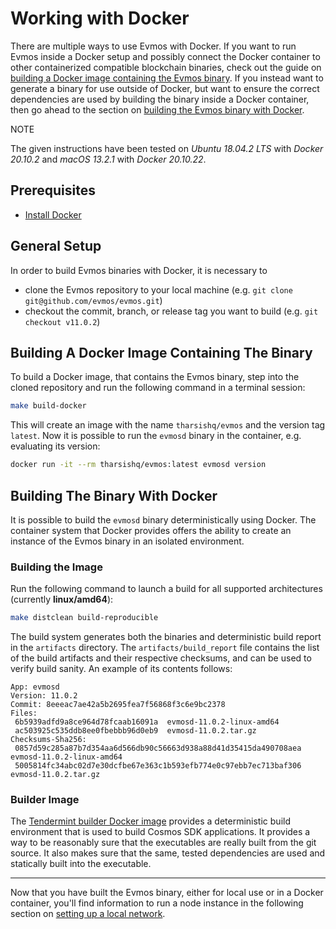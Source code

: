 # Working with Docker

There are multiple ways to use Evmos with Docker. If you want to run Evmos inside a Docker setup and possibly connect the Docker container to other containerized compatible blockchain binaries, check out the guide on [building a Docker image containing the Evmos binary](https://docs.evmos.org/protocol/evmos-cli/docker-build#building-a-docker-image-containing-the-binary). If you instead want to generate a binary for use outside of Docker, but want to ensure the correct dependencies are used by building the binary inside a Docker container, then go ahead to the section on [building the Evmos binary with Docker](https://docs.evmos.org/protocol/evmos-cli/docker-build#building-the-binary-with-docker).

NOTE

The given instructions have been tested on *Ubuntu 18.04.2 LTS* with *Docker 20.10.2* and *macOS 13.2.1* with *Docker 20.10.22*.

## Prerequisites[](https://docs.evmos.org/protocol/evmos-cli/docker-build#prerequisites)

- [Install Docker](https://docs.docker.com/get-docker/)

## General Setup[](https://docs.evmos.org/protocol/evmos-cli/docker-build#general-setup)

In order to build Evmos binaries with Docker, it is necessary to

- clone the Evmos repository to your local machine (e.g. `git clone git@github.com/evmos/evmos.git`)
- checkout the commit, branch, or release tag you want to build (e.g. `git checkout v11.0.2`)

## Building A Docker Image Containing The Binary[](https://docs.evmos.org/protocol/evmos-cli/docker-build#building-a-docker-image-containing-the-binary)

To build a Docker image, that contains the Evmos binary, step into the cloned repository and run the following command in a terminal session:

```bash
make build-docker
```



This will create an image with the name `tharsishq/evmos` and the version tag `latest`. Now it is possible to run the `evmosd` binary in the container, e.g. evaluating its version:

```bash
docker run -it --rm tharsishq/evmos:latest evmosd version
```



## Building The Binary With Docker[](https://docs.evmos.org/protocol/evmos-cli/docker-build#building-the-binary-with-docker)

It is possible to build the `evmosd` binary deterministically using Docker. The container system that Docker provides offers the ability to create an instance of the Evmos binary in an isolated environment.

### Building the Image[](https://docs.evmos.org/protocol/evmos-cli/docker-build#building-the-image)

Run the following command to launch a build for all supported architectures (currently **linux/amd64**):

```bash
make distclean build-reproducible
```



The build system generates both the binaries and deterministic build report in the `artifacts` directory. The `artifacts/build_report` file contains the list of the build artifacts and their respective checksums, and can be used to verify build sanity. An example of its contents follows:

```text
App: evmosd
Version: 11.0.2
Commit: 8eeeac7ae42a5b2695fea7f56868f3c6e9bc2378
Files:
 6b5939adfd9a8ce964d78fcaab16091a  evmosd-11.0.2-linux-amd64
 ac503925c535ddb8ee0fbebbb96d0eb9  evmosd-11.0.2.tar.gz
Checksums-Sha256:
 0857d59c285a87b7d354aa6d566db90c56663d938a88d41d35415da490708aea  evmosd-11.0.2-linux-amd64
 5005814fc34abc02d7e30dcfbe67e363c1b593efb774e0c97ebb7ec713baf306  evmosd-11.0.2.tar.gz
```



### Builder Image[](https://docs.evmos.org/protocol/evmos-cli/docker-build#builder-image)

The [Tendermint builder Docker image](https://github.com/tendermint/images/tree/master/rbuilder) provides a deterministic build environment that is used to build Cosmos SDK applications. It provides a way to be reasonably sure that the executables are really built from the git source. It also makes sure that the same, tested dependencies are used and statically built into the executable.

------

Now that you have built the Evmos binary, either for local use or in a Docker container, you'll find information to run a node instance in the following section on [setting up a local network](https://docs.evmos.org/protocol/evmos-cli/single-node).